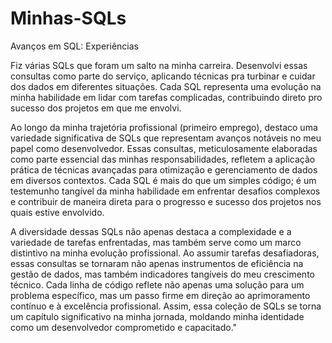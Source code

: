 # Minhas-SQLs
Avanços em SQL: Experiências

Fiz várias SQLs que foram um salto na minha carreira. Desenvolvi essas consultas como parte do serviço, aplicando técnicas pra turbinar e cuidar dos dados em diferentes situações. Cada SQL representa uma evolução na minha habilidade em lidar com tarefas complicadas, contribuindo direto pro sucesso dos projetos em que me envolvi.

Ao longo da minha trajetória profissional (primeiro emprego), destaco uma variedade significativa de SQLs que representam avanços notáveis no meu papel como desenvolvedor. Essas consultas, meticulosamente elaboradas como parte essencial das minhas responsabilidades, refletem a aplicação prática de técnicas avançadas para otimização e gerenciamento de dados em diversos contextos. Cada SQL é mais do que um simples código; é um testemunho tangível da minha habilidade em enfrentar desafios complexos e contribuir de maneira direta para o progresso e sucesso dos projetos nos quais estive envolvido.

A diversidade dessas SQLs não apenas destaca a complexidade e a variedade de tarefas enfrentadas, mas também serve como um marco distintivo na minha evolução profissional. Ao assumir tarefas desafiadoras, essas consultas se tornaram não apenas instrumentos de eficiência na gestão de dados, mas também indicadores tangíveis do meu crescimento técnico. Cada linha de código reflete não apenas uma solução para um problema específico, mas um passo firme em direção ao aprimoramento contínuo e à excelência profissional. Assim, essa coleção de SQLs se torna um capítulo significativo na minha jornada, moldando minha identidade como um desenvolvedor comprometido e capacitado."
